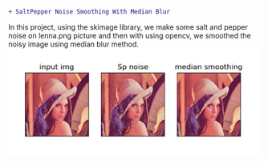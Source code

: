 ```diff
+ SaltPepper Noise Smoothing With Median Blur
```
In this project, using the skimage library, we make some salt and pepper noise on lenna.png picture and then with using opencv, we smoothed the noisy image using median blur method.</br>
![](result.JPG)
